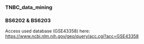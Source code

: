 ### TNBC_data_mining ###
### BS6202 & BS6203 ###


Access used database (GSE43358) here:
https://www.ncbi.nlm.nih.gov/geo/query/acc.cgi?acc=GSE43358











